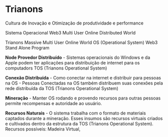 # Trianons
Cultura de Inovação e Otimização de produtividade e performance

Sistema Operacional Web3 Multi User Online Distributed World 

Trianons Massive Multi User Online World OS (Operational System) Web3
Stand Alone Program

**Node Provedor Distribuído** - Sistemas operacionais do Windows e da Apple podem ter aplicações para distribuição de internet para os computadors TOS (Trianons Operational System) 

**Conexão Distribuída** - Como conectar na internet e distribuir para pessoas na OS - Pessoas Conectadas na OS também distribuem suas conexões pela rede distribuída da TOS (Trianons Operational System)

**Mineração** - Manter OS rodando e provendo recursos para outras pessoas permite recompensas e autoridade ao usuário.

**Recursos Naturais** - O sistema trabalha com o formato de materiais captados durante a mineração. Esses insumos são recursos virtuais criados e cultivados dentro da estrutura da TOS (Trianons Operational System).  Recursos possíveis: Madeira Virtual, 






